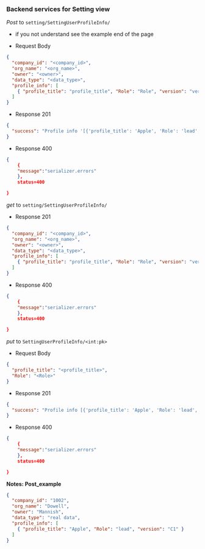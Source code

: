 ### Backend services for Setting view

_Post_ to `setting/SettingUserProfileInfo/`

- if you not understand see the example end of the page

- Request Body

```json
{
  "company_id": "<company_id>",
  "org_name": "<org_name>",
  "owner": "<owner>",
  "data_type": "<data_type>",
  "profile_info": [
    { "profile_title": "profile_title", "Role": "Role", "version": "version" }
  ]
}
```

- Response 201

```json
{
  "success": "Profile info '[{'profile_title': 'Apple', 'Role': 'lead', 'version': 'C1'}]' created successfully"
}
```

- Response 400

```json
{
    {
    "message":"serializer.errors"
    },
    status=400

}
```

_get_ to `setting/SettingUserProfileInfo/`

- Response 201

```json
{
  "company_id": "<company_id>",
  "org_name": "<org_name>",
  "owner": "<owner>",
  "data_type": "<data_type>",
  "profile_info": [
    { "profile_title": "profile_title", "Role": "Role", "version": "version" }
  ]
}
```

- Response 400

```json
{
    {
    "message":"serializer.errors"
    },
    status=400

}
```

_put_ to `SettingUserProfileInfo/<int:pk>`

- Request Body

```json
{
  "profile_title": "<profile_title>",
  "Role": "<Role>"
}
```

- Response 201

```json
{
  "success": "Profile info [{'profile_title': 'Apple', 'Role': 'lead', 'version': 'C1'}]"
}
```

- Response 400

```json
{
    {
    "message":"serializer.errors"
    },
    status=400

}
```

**Notes: Post_example**

```json
{
  "company_id": "1002",
  "org_name": "Dowell",
  "owner": "Mannish",
  "data_type": "real data",
  "profile_info": [
    { "profile_title": "Apple", "Role": "lead", "version": "C1" }
  ]
}
```
